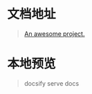 # 文档地址

> [An awesome project.](https://docsify.js.org/#/zh-cn/quickstart)

# 本地预览
> docsify serve docs
